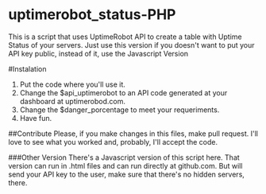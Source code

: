 uptimerobot_status-PHP
======================

This is a script that uses UptimeRobot API to create a table with Uptime Status of your servers.
Just use this version if you doesn't want to put your API key public, instead of it, use the Javascript Version

#Instalation
1. Put the code where you'll use it.
2. Change the $api_uptimerobot to an API code generated at your dashboard at uptimerobod.com.
3. Change the $danger_porcentage to meet your requeriments.
4. Have fun.

##Contribute
Please, if you make changes in this files, make pull request. I'll love to see what you worked and, probably, I'll accept the code.

###Other Version
There's a Javascript version of this script here. That version can run in .html files and can run directly at github.com. But will send your API key to the user, make sure that there's no hidden servers, there.
